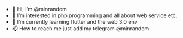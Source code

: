 - 👋 Hi, I’m @minrandom
- 👀 I’m interested in php programming and all about web service etc.
- 🌱 I’m currently learning flutter and the web 3.0 env
- 📫 How to reach me just add my telegram @minrandom-

<!---
minrandom/minrandom is a ✨ special ✨ repository because its `README.md` (this file) appears on your GitHub profile.
You can click the Preview link to take a look at your changes.
--->
